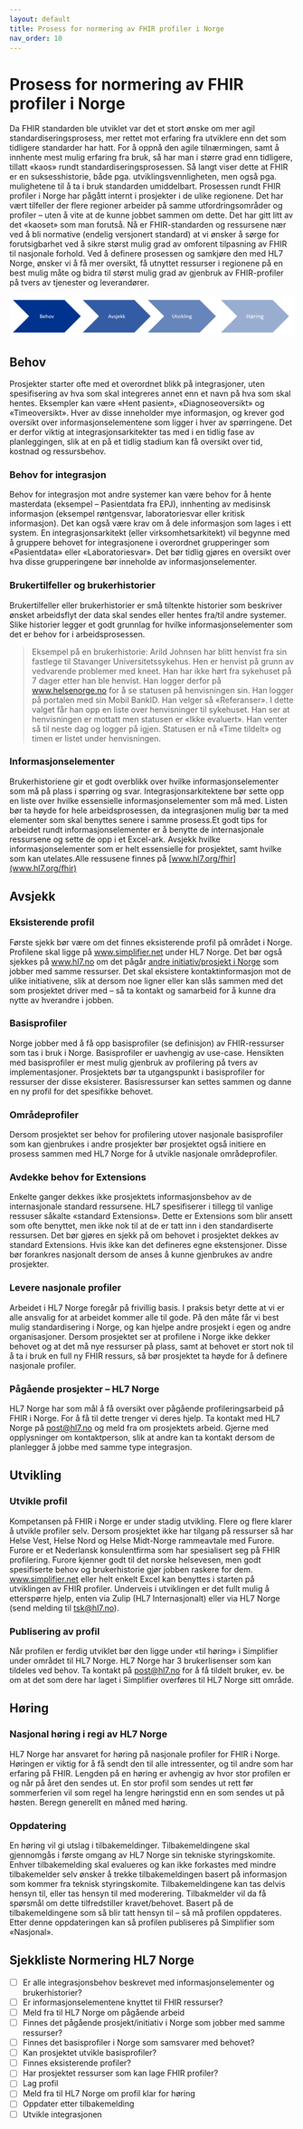 ```yaml
---
layout: default
title: Prosess for normering av FHIR profiler i Norge
nav_order: 10
---
```


# Prosess for normering av FHIR profiler i Norge

Da FHIR standarden ble utviklet var det et stort ønske om mer agil standardiseringsprosess, mer rettet mot erfaring fra utviklere enn det som tidligere standarder har hatt. For å oppnå den agile tilnærmingen, samt å innhente mest mulig erfaring fra bruk, så har man i større grad enn tidligere, tillatt «kaos» rundt standardiseringsprosessen. Så langt viser dette at FHIR er en suksesshistorie, både pga. utviklingsvennligheten, men også pga. mulighetene til å ta i bruk standarden umiddelbart. Prosessen rundt FHIR profiler i Norge har pågått internt i prosjekter i de ulike regionene. Det har vært tilfeller der flere regioner arbeider på samme utfordringsområder og profiler – uten å vite at de kunne jobbet sammen om dette. Det har gitt litt av det «kaoset» som man forutså. Nå er FHIR-standarden og ressursene nær ved å bli normative (endelig versjonert standard) at vi ønsker å sørge for forutsigbarhet ved å sikre størst mulig grad av omforent tilpasning av FHIR til nasjonale forhold. Ved å definere prosessen og samkjøre den med HL7 Norge, ønsker vi å få mer oversikt, få utnyttet ressurser i regionene på en best mulig måte og bidra til størst mulig grad av gjenbruk av FHIR-profiler på tvers av tjenester og leverandører.  

![HL7 Norge normeringsprosess](../images/HL7-Norge-prosess.png)

## Behov

Prosjekter starter ofte med et overordnet blikk på integrasjoner, uten spesifisering av hva som skal integreres annet enn et navn på hva som skal hentes. Eksempler kan være «Hent pasient», «Diagnoseoversikt» og «Timeoversikt». Hver av disse inneholder mye informasjon, og krever god oversikt over informasjonselementene som ligger i hver av spørringene. Det er derfor viktig at integrasjonsarkitekter tas med i en tidlig fase av planleggingen, slik at en på et tidlig stadium kan få oversikt over tid, kostnad og ressursbehov.

### Behov for integrasjon

Behov for integrasjon mot andre systemer kan være behov for å hente masterdata (eksempel – Pasientdata fra EPJ), innhenting av medisinsk informasjon (eksempel røntgensvar, laboratoriesvar eller kritisk informasjon). Det kan også være krav om å dele informasjon som lages i ett system. En integrasjonsarkitekt (eller virksomhetsarkitekt) vil begynne med å gruppere behovet for integrasjonene i overordnet grupperinger som «Pasientdata» eller «Laboratoriesvar». Det bør tidlig gjøres en oversikt over hva disse grupperingene bør inneholde av informasjonselementer.

### Brukertilfeller og brukerhistorier

Brukertilfeller eller brukerhistorier er små tiltenkte historier som beskriver ønsket arbeidsflyt der data skal sendes eller hentes fra/til andre systemer. Slike historier legger et godt grunnlag for hvilke informasjonselementer som det er behov for i arbeidsprosessen.

>Eksempel på en brukerhistorie: Arild Johnsen har blitt henvist fra sin fastlege til Stavanger Universitetssykehus. Hen er henvist på grunn av vedvarende problemer med kneet. Han har ikke hørt fra sykehuset på 7 dager etter han ble henvist. Han logger derfor på www.helsenorge.no for å se statusen på henvisningen sin. Han logger på portalen med sin Mobil BankID. Han velger så «Referanser». I dette valget får han opp en liste over henvisninger til sykehuset. Han ser at henvisningen er mottatt men statusen er «Ikke evaluert». Han venter så til neste dag og logger på igjen. Statusen er nå «Time tildelt» og timen er listet under henvisningen.

### Informasjonselementer

Brukerhistoriene gir et godt overblikk over hvilke informasjonselementer som må på plass i spørring og svar. Integrasjonsarkitektene bør sette opp en liste over hvilke essensielle informasjonselementer som må med. Listen bør ta høyde for hele arbeidsprosessen, da integrasjonen mulig bør ta med elementer som skal benyttes senere i samme prosess.Et godt tips for arbeidet rundt informasjonselementer er å benytte de internasjonale ressursene og sette de opp i et Excel-ark. Avsjekk hvilke informasjonselementer som er helt essensielle for prosjektet, samt hvilke som kan utelates.Alle ressusene finnes på [www.hl7.org/fhir](www.hl7.org/fhir)

## Avsjekk

### Eksisterende profil

Første sjekk bør være om det finnes eksisterende profil på området i Norge. Profilene skal ligge på www.simplifier.net under HL7 Norge. Det bør også sjekkes på www.hl7.no om det pågår [andre initiativ/prosjekt i Norge](https://hl7norway.github.io/best-practice/docs/activities-norway.html) som jobber med samme ressurser. Det skal eksistere kontaktinformasjon mot de ulike initiativene, slik at dersom noe ligner eller kan slås sammen med det som prosjektet driver med – så ta kontakt og samarbeid for å kunne dra nytte av hverandre i jobben.  

### Basisprofiler

Norge jobber med å få opp  basisprofiler (se definisjon) av FHIR-ressurser som tas i bruk i Norge.  Basisprofiler er uavhengig av use-case. Hensikten med basisprofiler er mest mulig gjenbruk av profilering på tvers av implementasjoner. Prosjektets bør ta utgangspunkt i basisprofiler for ressurser der disse eksisterer. Basisressurser kan settes sammen og danne en ny profil for det spesifikke behovet.  

### Områdeprofiler

Dersom prosjektet ser behov for profilering utover nasjonale basisprofiler som kan gjenbrukes i andre prosjekter bør prosjektet også initiere en prosess sammen med HL7 Norge for å utvikle nasjonale områdeprofiler.

### Avdekke behov for Extensions

Enkelte ganger dekkes ikke prosjektets informasjonsbehov av de internasjonale standard ressursene.  HL7 spesifiserer i tillegg til vanlige ressuser såkalte «standard Extensions». Dette er Extensions som blir ansett som ofte benyttet, men ikke nok til at de er tatt inn i den standardiserte ressursen. Det bør gjøres en sjekk på om behovet i prosjektet dekkes av standard Extensions.  Hvis ikke kan det defineres egne ekstensjoner. Disse bør forankres nasjonalt dersom de anses å kunne gjenbrukes av andre prosjekter.

### Levere nasjonale profiler

Arbeidet i HL7 Norge foregår på frivillig basis. I praksis betyr dette at vi er alle ansvalig for at arbeidet kommer alle til gode. På den måte får vi best mulig standardisering i Norge, og kan hjelpe andre prosjekt i egen og andre organisasjoner. Dersom prosjektet ser at profilene i Norge ikke dekker behovet og at det må nye ressurser på plass, samt at behovet er stort nok til å ta i bruk en full ny FHIR ressurs, så bør prosjektet ta høyde for å definere nasjonale profiler.  

### Pågående prosjekter – HL7 Norge

HL7 Norge har som mål å få oversikt over pågående profileringsarbeid på FHIR i Norge. For å få til dette trenger vi deres hjelp. Ta kontakt med HL7 Norge på post@hl7.no og meld fra om prosjektets arbeid. Gjerne med opplysninger om kontaktperson, slik at andre kan ta kontakt dersom de planlegger å jobbe med samme type integrasjon.

## Utvikling

### Utvikle profil

Kompetansen på FHIR i Norge er under stadig utvikling. Flere og flere klarer å utvikle profiler selv. Dersom prosjektet ikke har tilgang på ressurser så har Helse Vest, Helse Nord og Helse Midt-Norge rammeavtale med Furore. Furore er et Nederlansk konsulentfirma som har spesialisert seg på FHIR profilering.  Furore kjenner godt til det norske helsevesen, men godt spesifiserte behov og brukerhistorie gjør jobben raskere for dem. www.simplifier.net eller helt enkelt Excel kan benyttes i starten på utviklingen av FHIR profiler. Underveis i utviklingen er det fullt mulig å etterspørre hjelp, enten via Zulip (HL7 Internasjonalt) eller via HL7 Norge (send melding til tsk@hl7.no).  

### Publisering av profil

Når profilen er ferdig utviklet bør den ligge under «til høring» i Simplifier under området til HL7 Norge. HL7 Norge har 3 brukerlisenser som kan tildeles ved behov. Ta kontakt på post@hl7.no for å få tildelt bruker, ev. be om at det som dere har laget i Simplifier overføres til HL7 Norge sitt område.  

## Høring

### Nasjonal høring i regi av HL7 Norge

HL7 Norge har ansvaret for høring på nasjonale profiler for FHIR i Norge. Høringen er viktig for å få sendt den til alle intressenter, og til andre som har erfaring på FHIR. Lengden på en høring er avhengig av hvor stor profilen er og når på året den sendes ut. En stor profil som sendes ut rett før sommerferien vil som regel ha lengre høringstid enn en som sendes ut på høsten. Beregn generellt en måned med høring.  

### Oppdatering

En høring vil gi utslag i tilbakemeldinger. Tilbakemeldingene skal gjennomgås i første omgang av HL7 Norge sin tekniske styringskomite.  Enhver tilbakemelding skal evalueres og kan ikke forkastes med mindre tilbakemelder selv ønsker å trekke tilbakemeldingen basert på informasjon som kommer fra teknisk styringskomite. Tilbakemeldingene kan tas delvis hensyn til, eller tas hensyn til med moderering. Tilbakmelder vil da få spørsmål om dette tilfredstiller kravet/behovet. Basert på de tilbakemeldingene som så blir tatt hensyn til – så må profilen oppdateres. Etter denne oppdateringen kan så profilen publiseres på Simplifier som «Nasjonal».  

## Sjekkliste Normering HL7 Norge

- [ ] Er alle integrasjonsbehov beskrevet med informasjonselementer og brukerhistorier?
- [ ] Er informasjonselementene knyttet til FHIR ressurser?
- [ ] Meld fra til HL7 Norge om pågående arbeid
- [ ] Finnes det pågående prosjekt/initiativ i Norge som jobber med samme ressurser?
- [ ] Finnes det basisprofiler i Norge som samsvarer med behovet?
- [ ] Kan prosjektet utvikle basisprofiler?
- [ ] Finnes eksisterende profiler?
- [ ] Har prosjektet ressurser som kan lage FHIR profiler?
- [ ] Lag profil
- [ ] Meld fra til HL7 Norge om profil klar for høring
- [ ] Oppdater etter tilbakemelding
- [ ] Utvikle integrasjonen
